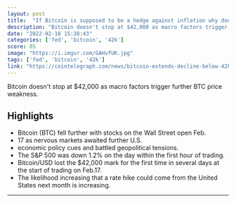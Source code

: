 ```yaml
---
layout: post
title:  "If Bitcoin is supposed to be a hedge against inflation why does it react so much on any inflation news?"
description: "Bitcoin doesn't stop at $42,000 as macro factors trigger further BTC price weakness."
date: "2022-02-18 15:38:43"
categories: ['fed', 'bitcoin', '42k']
score: 85
image: "https://i.imgur.com/GAHvfUK.jpg"
tags: ['fed', 'bitcoin', '42k']
link: "https://cointelegraph.com/news/bitcoin-extends-decline-below-42k-ahead-of-fresh-fed-comments-on-inflation"
---
```


Bitcoin doesn't stop at $42,000 as macro factors trigger further BTC price weakness.

## Highlights

- Bitcoin (BTC) fell further with stocks on the Wall Street open Feb.
- 17 as nervous markets awaited further U.S.
- economic policy cues and battled geopolitical tensions.
- The S&P 500 was down 1.2% on the day within the first hour of trading.
- Bitcoin/USD lost the $42,000 mark for the first time in several days at the start of trading on Feb.17.
- The likelihood increasing that a rate hike could come from the United States next month is increasing.

---
